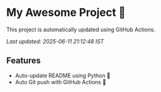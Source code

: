 # My Awesome Project 🚀

This project is automatically updated using GitHub Actions.

_Last updated: 2025-06-11 21:12:48 IST_

## Features
- Auto-update README using Python 🐍
- Auto Git push with GitHub Actions 🤖
